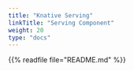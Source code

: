 ```yaml
---
title: "Knative Serving"
linkTitle: "Serving Component"
weight: 20
type: "docs"
---
```


{{% readfile file="README.md" %}}
